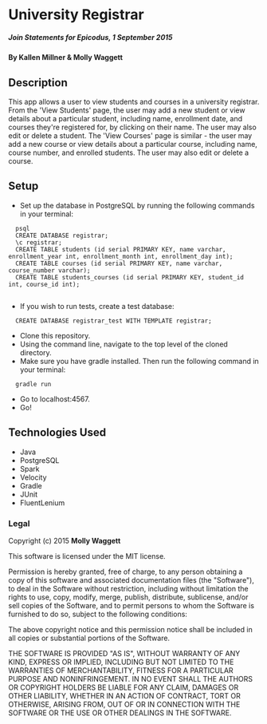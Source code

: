 # University Registrar

##### _Join Statements for Epicodus, 1 September 2015_

#### By **Kallen Millner & Molly Waggett**

## Description

This app allows a user to view students and courses in a university registrar. From the 'View Students' page, the user may add a new student or view details about a particular student, including name, enrollment date, and courses they're registered for, by clicking on their name. The user may also edit or delete a student. The 'View Courses' page is similar - the user may add a new course or view details about a particular course, including name, course number, and enrolled students. The user may also edit or delete a course.

## Setup

* Set up the database in PostgreSQL by running the following commands in your terminal:
```
  psql
  CREATE DATABASE registrar;
  \c registrar;
  CREATE TABLE students (id serial PRIMARY KEY, name varchar, enrollment_year int, enrollment_month int, enrollment_day int);
  CREATE TABLE courses (id serial PRIMARY KEY, name varchar, course_number varchar);
  CREATE TABLE students_courses (id serial PRIMARY KEY, student_id int, course_id int);
  
```
* If you wish to run tests, create a test database:
```
  CREATE DATABASE registrar_test WITH TEMPLATE registrar;
```
* Clone this repository.
* Using the command line, navigate to the top level of the cloned directory.
* Make sure you have gradle installed. Then run the following command in your terminal:
```
  gradle run
```
* Go to localhost:4567.
* Go!

## Technologies Used

* Java
* PostgreSQL
* Spark
* Velocity
* Gradle
* JUnit
* FluentLenium

### Legal

Copyright (c) 2015 **Molly Waggett**

This software is licensed under the MIT license.

Permission is hereby granted, free of charge, to any person obtaining a copy
of this software and associated documentation files (the "Software"), to deal
in the Software without restriction, including without limitation the rights
to use, copy, modify, merge, publish, distribute, sublicense, and/or sell
copies of the Software, and to permit persons to whom the Software is
furnished to do so, subject to the following conditions:

The above copyright notice and this permission notice shall be included in
all copies or substantial portions of the Software.

THE SOFTWARE IS PROVIDED "AS IS", WITHOUT WARRANTY OF ANY KIND, EXPRESS OR
IMPLIED, INCLUDING BUT NOT LIMITED TO THE WARRANTIES OF MERCHANTABILITY,
FITNESS FOR A PARTICULAR PURPOSE AND NONINFRINGEMENT. IN NO EVENT SHALL THE
AUTHORS OR COPYRIGHT HOLDERS BE LIABLE FOR ANY CLAIM, DAMAGES OR OTHER
LIABILITY, WHETHER IN AN ACTION OF CONTRACT, TORT OR OTHERWISE, ARISING FROM,
OUT OF OR IN CONNECTION WITH THE SOFTWARE OR THE USE OR OTHER DEALINGS IN
THE SOFTWARE.
